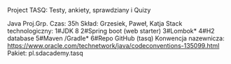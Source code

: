 Project TASQ: Testy, ankiety, sprawdziany i Quizy

Java Proj.Grp.
Czas:	35h
Skład: Grzesiek, Paweł, Katja
Stack technologiczny:
1#JDK 8
2#Spring boot (web starter)
3#Lombok*
4#H2 database
5#Maven /Gradle*
6#Repo GitHub (tasq)
Konwencja nazewnicza:
https://www.oracle.com/technetwork/java/codeconventions-135099.html
Pakiet: pl.sdacademy.tasq